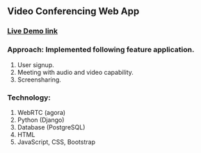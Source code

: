 ## Video Conferencing Web App

### [Live Demo link](https://webvc.up.railway.app)

### Approach: Implemented following feature application.
1. User signup.
2. Meeting with audio and video capability.
3. Screensharing.

### Technology:
1. WebRTC (agora)
2. Python (Django)
3. Database (PostgreSQL)
4. HTML
5. JavaScript, CSS, Bootstrap
